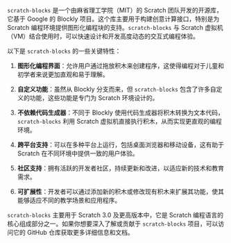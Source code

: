 `scratch-blocks` 是一个由麻省理工学院（MIT）的 Scratch 团队开发的开源库，它基于 Google 的 Blockly 项目。这个库主要用于构建创意计算接口，特别是为 Scratch 编程环境提供图形化编程块的支持。`scratch-blocks` 与 Scratch 虚拟机（VM）结合使用时，可以快速设计和开发高度动态的交互式编程体验。

以下是 `scratch-blocks` 的一些关键特性：

1. **图形化编程界面**：允许用户通过拖放积木来创建程序，这使得编程对于儿童和初学者来说更加直观和易于理解。

2. **自定义功能**：虽然从 Blockly 分支而来，但 `scratch-blocks` 包含了许多自定义的功能，这些功能是专门为 Scratch 环境设计的。

3. **不依赖代码生成器**：不同于 Blockly 使用代码生成器将积木转换为文本代码，`scratch-blocks` 利用 Scratch 虚拟机直接执行积木，从而实现更直观的编程环境。

4. **跨平台支持**：可以在多种平台上运行，包括桌面浏览器和移动设备，这有助于 Scratch 在不同环境中提供一致的用户体验。

5. **社区支持**：拥有活跃的开发者社区，持续更新和改进，以适应新的技术和教育需求。

6. **可扩展性**：开发者可以通过添加新的积木或修改现有积木来扩展其功能，使其能够适应不同的教学场景和应用程序。

`scratch-blocks` 主要用于 Scratch 3.0 及更高版本中，它是 Scratch 编程语言的核心组成部分之一。如果你想要深入了解或贡献于 `scratch-blocks` 项目，可以访问它的 GitHub 仓库获取更多详细信息和文档。